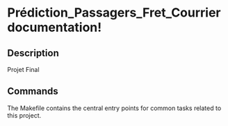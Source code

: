 # Prédiction_Passagers_Fret_Courrier documentation!

## Description

Projet Final

## Commands

The Makefile contains the central entry points for common tasks related to this project.

